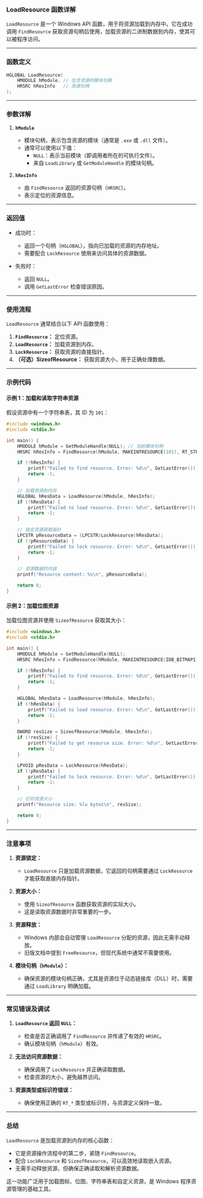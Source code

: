 ### **LoadResource 函数详解**

`LoadResource` 是一个 Windows API 函数，用于将资源加载到内存中。它在成功调用 `FindResource` 获取资源句柄后使用，加载资源的二进制数据到内存，使其可以被程序访问。

---

### **函数定义**

```c
HGLOBAL LoadResource(
    HMODULE hModule, // 包含资源的模块句柄
    HRSRC hResInfo   // 资源句柄
);
```

---

### **参数详解**

1. **`hModule`**
    
    - 模块句柄，表示包含资源的模块（通常是 `.exe` 或 `.dll` 文件）。
    - 通常可以使用以下值：
        - `NULL`：表示当前模块（即调用者所在的可执行文件）。
        - 来自 `LoadLibrary` 或 `GetModuleHandle` 的模块句柄。
2. **`hResInfo`**
    
    - 由 `FindResource` 返回的资源句柄（`HRSRC`）。
    - 表示定位的资源信息。

---

### **返回值**

- 成功时：
    
    - 返回一个句柄（`HGLOBAL`），指向已加载的资源的内存地址。
    - 需要配合 `LockResource` 使用来访问具体的资源数据。
- 失败时：
    
    - 返回 `NULL`。
    - 调用 `GetLastError` 检查错误原因。

---

### **使用流程**

`LoadResource` 通常结合以下 API 函数使用：

1. **`FindResource`：** 定位资源。
2. **`LoadResource`：** 加载资源到内存。
3. **`LockResource`：** 获取资源的直接指针。
4. **（可选）SizeofResource：** 获取资源大小，用于正确处理数据。

---

### **示例代码**

#### 示例 1：加载和读取字符串资源

假设资源中有一个字符串表，其 ID 为 `101`：

```c
#include <windows.h>
#include <stdio.h>

int main() {
    HMODULE hModule = GetModuleHandle(NULL); // 当前模块句柄
    HRSRC hResInfo = FindResource(hModule, MAKEINTRESOURCE(101), RT_STRING);

    if (!hResInfo) {
        printf("Failed to find resource. Error: %d\n", GetLastError());
        return -1;
    }

    // 加载资源到内存
    HGLOBAL hResData = LoadResource(hModule, hResInfo);
    if (!hResData) {
        printf("Failed to load resource. Error: %d\n", GetLastError());
        return -1;
    }

    // 锁定资源获取指针
    LPCSTR pResourceData = (LPCSTR)LockResource(hResData);
    if (!pResourceData) {
        printf("Failed to lock resource. Error: %d\n", GetLastError());
        return -1;
    }

    // 资源数据的内容
    printf("Resource content: %s\n", pResourceData);

    return 0;
}
```

#### 示例 2：加载位图资源

加载位图资源并使用 `SizeofResource` 获取其大小：

```c
#include <windows.h>
#include <stdio.h>

int main() {
    HMODULE hModule = GetModuleHandle(NULL);
    HRSRC hResInfo = FindResource(hModule, MAKEINTRESOURCE(IDB_BITMAP1), RT_BITMAP);

    if (!hResInfo) {
        printf("Failed to find resource. Error: %d\n", GetLastError());
        return -1;
    }

    HGLOBAL hResData = LoadResource(hModule, hResInfo);
    if (!hResData) {
        printf("Failed to load resource. Error: %d\n", GetLastError());
        return -1;
    }

    DWORD resSize = SizeofResource(hModule, hResInfo);
    if (!resSize) {
        printf("Failed to get resource size. Error: %d\n", GetLastError());
        return -1;
    }

    LPVOID pResData = LockResource(hResData);
    if (!pResData) {
        printf("Failed to lock resource. Error: %d\n", GetLastError());
        return -1;
    }

    // 打印资源大小
    printf("Resource size: %lu bytes\n", resSize);

    return 0;
}
```

---

### **注意事项**

1. **资源锁定：**
    
    - `LoadResource` 只是加载资源数据，它返回的句柄需要通过 `LockResource` 才能获取直接内存指针。
2. **资源大小：**
    
    - 使用 `SizeofResource` 函数获取资源的实际大小。
    - 这是读取资源数据时非常重要的一步。
3. **资源释放：**
    
    - Windows 内部会自动管理 `LoadResource` 分配的资源，因此无需手动释放。
    - 旧版文档中提到 `FreeResource`，但现代系统中通常不需要使用。
4. **模块句柄（`hModule`）：**
    
    - 确保资源的模块句柄正确，尤其是资源位于动态链接库（DLL）时，需要通过 `LoadLibrary` 明确加载。

---

### **常见错误及调试**

1. **`LoadResource` 返回 `NULL`：**
    
    - 检查是否正确调用了 `FindResource` 并传递了有效的 `HRSRC`。
    - 确认模块句柄（`hModule`）有效。
2. **无法访问资源数据：**
    
    - 确保调用了 `LockResource` 并正确读取数据。
    - 检查资源的大小，避免越界访问。
3. **资源类型或标识符错误：**
    
    - 确保使用正确的 `RT_*` 类型或标识符，与资源定义保持一致。

---

### **总结**

`LoadResource` 是加载资源到内存的核心函数：

- 它是资源操作流程中的第二步，紧随 `FindResource`。
- 配合 `LockResource` 和 `SizeofResource`，可以高效地读取嵌入资源。
- 无需手动释放资源，但确保正确读取和解析资源数据。

这一功能广泛用于加载图标、位图、字符串表和自定义资源，是 Windows 程序资源管理的基础工具。